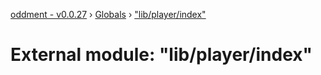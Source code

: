 [oddment - v0.0.27](../README.md) › [Globals](../globals.md) › ["lib/player/index"](_lib_player_index_.md)

# External module: "lib/player/index"


